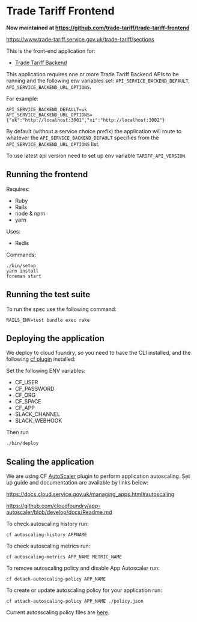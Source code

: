 # Trade Tariff Frontend

__Now maintained at https://github.com/trade-tariff/trade-tariff-frontend__

https://www.trade-tariff.service.gov.uk/trade-tariff/sections

This is the front-end application for:

* [Trade Tariff Backend](https://github.com/trade-tariff/trade-tariff-backend)

This application requires one or more Trade Tariff Backend APIs to be running and the following env variables set: `API_SERVICE_BACKEND_DEFAULT`, `API_SERVICE_BACKEND_URL_OPTIONS`.

For example:

```
API_SERVICE_BACKEND_DEFAULT=uk
API_SERVICE_BACKEND_URL_OPTIONS={"uk":"http://localhost:3001","xi":"http://localhost:3002"}
```

By default (without a service choice prefix) the application will route to whatever the `API_SERVICE_BACKEND_DEFAULT` specifies from the `API_SERVICE_BACKEND_URL_OPTIONS` list.

To use latest api version need to set up env variable `TARIFF_API_VERSION`. 

## Running the frontend

Requires:
* Ruby
* Rails
* node & npm
* yarn

Uses:
* Redis

Commands:

    ./bin/setup
    yarn install
    foreman start

## Running the test suite

To run the spec use the following command:

    RAILS_ENV=test bundle exec rake

## Deploying the application

We deploy to cloud foundry, so you need to have the CLI installed, and the following [cf plugin](https://github.com/bluemixgaragelondon/cf-blue-green-deploy) installed:


Set the following ENV variables:
* CF_USER
* CF_PASSWORD
* CF_ORG
* CF_SPACE
* CF_APP
* SLACK_CHANNEL
* SLACK_WEBHOOK

Then run

    ./bin/deploy


## Scaling the application

We are using CF [AutoScaler](https://github.com/cloudfoundry/app-autoscaler) plugin to perform application autoscaling. Set up guide and documentation are available by links below:

https://docs.cloud.service.gov.uk/managing_apps.html#autoscaling

https://github.com/cloudfoundry/app-autoscaler/blob/develop/docs/Readme.md



To check autoscaling history run:

    cf autoscaling-history APPNAME

To check autoscaling metrics run:

    cf autoscaling-metrics APP_NAME METRIC_NAME
 
To remove autoscaling policy and disable App Autoscaler run:

    cf detach-autoscaling-policy APP_NAME

To create or update autoscaling policy for your application run:

    cf attach-autoscaling-policy APP_NAME ./policy.json


Current autosscaling policy files are [here](https://github.com/trade-tariff/trade-tariff-frontend/tree/main/config/autoscaling).













